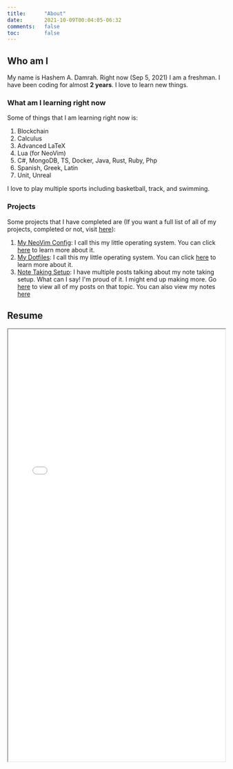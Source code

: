 ```yaml
---
title:      "About"
date:       2021-10-09T00:04:05-06:32
comments:   false
toc:        false
---
```


## Who am I

My name is Hashem A. Damrah. Right now (Sep 5, 2021) I am a freshman. I have been coding for almost **2 years**. I love to learn new things.

### What am I learning right now

Some of things that I am learning right now is:

1. Blockchain
2. Calculus
3. Advanced LaTeX
4. Lua (for NeoVim)
5. C#, MongoDB, TS, Docker, Java, Rust, Ruby, Php
6. Spanish, Greek, Latin
7. Unit, Unreal

I love to play multiple sports including basketball, track, and swimming.


### Projects

Some projects that I have completed are (If you want a full list of all of my projects, completed or not, visit [here](https://damrah.netlify.app/projects)):

1. [My NeoVim Config](https://github.com/SingularisArt/Death.NeoVim): I call this my little operating system. You can click [here](https://damrah.netlify.app/tags/neovim) to learn more about it.
2. [My Dotfiles](https://github.com/SingularisArt/Singularis): I call this my little operating system. You can click [here](https://damrah.netlify.app/tags/dotfiles) to learn more about it.
3. [Note Taking Setup](https://github.com/SingularisArt/notes): I have multiple posts talking about my note taking setup. What can I say! I'm proud of it. I might end up making more. Go [here](https://damrah.netlify.app/tags/note-setup-tutorials) to view all of my posts on that topic. You can also view my notes [here](https://damrah.netlify.app/tags/school-notes)

## Resume

<iframe src="/pdf/resume.pdf" width="100%" height="1000px">This browser does not support pdfs</iframe>

